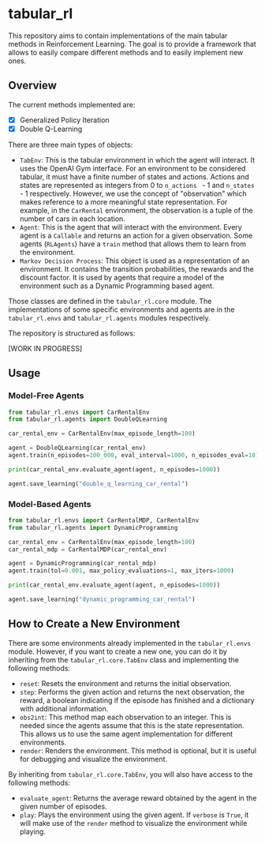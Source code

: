 # tabular_rl
This repository aims to contain implementations of the main tabular methods in Reinforcement Learning. The goal is 
to provide a framework that allows to easily compare different methods and to easily implement new ones.

## Overview
The current methods implemented are:
- [x] Generalized Policy Iteration
- [x] Double Q-Learning

There are three main types of objects:
- `TabEnv`: This is the tabular environment in which the agent will interact. It uses the OpenAI Gym interface. For an 
environment to be considered tabular, it must have a finite number of states and actions. Actions and states are 
represented as integers from 0 to `n_actions ` - 1 and `n_states` - 1 respectively. However, we use the concept of 
"observation" which makes reference to a more meaningful state representation. For example, in the `CarRental` 
environment, the observation is a tuple of the number of cars in each location.
- `Agent`: This is the agent that will interact with the environment. Every agent is a `Callable` and returns an action 
for a given observation. Some agents (`RLAgents`) have a `train` method that allows them to learn from the environment.
- `Markov Decision Process`: This object is used as a representation of an environment. It contains the transition
probabilities, the rewards and the discount factor. It is used by agents that require a model of the environment such
as a Dynamic Programming based agent.

Those classes are defined in the `tabular_rl.core` module. The implementations of some specific environments and
agents are in the `tabular_rl.envs` and `tabular_rl.agents` modules respectively.

The repository is structured as follows:

[WORK IN PROGRESS]

## Usage

### Model-Free Agents
```python
from tabular_rl.envs import CarRentalEnv
from tabular_rl.agents import DoubleQLearning

car_rental_env = CarRentalEnv(max_episode_length=100)

agent = DoubleQLearning(car_rental_env)
agent.train(n_episodes=100_000, eval_interval=1000, n_episodes_eval=10)

print(car_rental_env.evaluate_agent(agent, n_episodes=1000))

agent.save_learning("double_q_learning_car_rental")
```

### Model-Based Agents
```python
from tabular_rl.envs import CarRentalMDP, CarRentalEnv
from tabular_rl.agents import DynamicProgramming

car_rental_env = CarRentalEnv(max_episode_length=100)
car_rental_mdp = CarRentalMDP(car_rental_env)

agent = DynamicProgramming(car_rental_mdp)
agent.train(tol=0.001, max_policy_evaluations=1, max_iters=1000)

print(car_rental_env.evaluate_agent(agent, n_episodes=1000))

agent.save_learning("dynamic_programming_car_rental")
```
## How to Create a New Environment
There are some environments already implemented in the `tabular_rl.envs` module. However, if you want 
to create a new one, you can do it by inheriting from the `tabular_rl.core.TabEnv` class and implementing
the following methods:
- `reset`: Resets the environment and returns the initial observation.
- `step`: Performs the given action and returns the next observation, the reward, a boolean indicating if the 
episode has finished and a dictionary with additional information.
- `obs2int`: This method map each observation to an integer. This is needed since the agents assume that this is the
state representation. This allows us to use the same agent implementation for different environments.
- `render`: Renders the environment. This method is optional, but it is useful for debugging and visualize the
environment.

By inheriting from `tabular_rl.core.TabEnv`, you will also have access to the following methods:
- `evaluate_agent`: Returns the average reward obtained by the agent in the given number of episodes.
- `play`: Plays the environment using the given agent. If `verbose` is `True`, it will make use of the `render` 
method to visualize the environment while playing.
